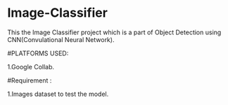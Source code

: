 # Image-Classifier 

  This the Image Classifier project which is a part of Object Detection using CNN(Convulational Neural Network).
  
  #PLATFORMS USED:
  
  1.Google Collab.
  
  #Requirement :
  
  1.Images dataset to test the model.
